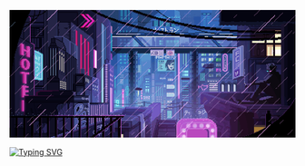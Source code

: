 <p aling="center">
  <img width="900" src=e2aec645e3f805bfeef5468bc9bf3a34.gif
<p>
  
[![Typing SVG](https://readme-typing-svg.herokuapp.com/?color=00bfbf&size=35&center=true&vCenter=true&width=1000&lines=Olá,+Meu+Nome+é+Marcelo+Ryan;Tenho+19+anos;Eu+Moro+no+Brasil,+MG;Estudo+programação+;Seja+Bem-vindo!+:%29)](https://git.io/typing-svg)

